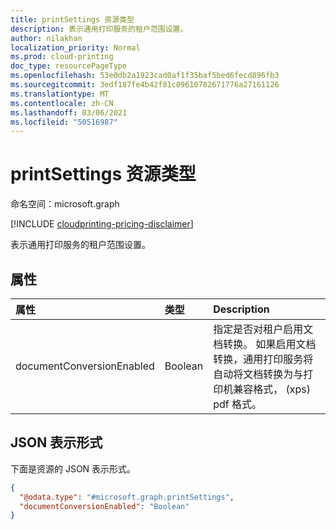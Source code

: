```yaml
---
title: printSettings 资源类型
description: 表示通用打印服务的租户范围设置。
author: nilakhan
localization_priority: Normal
ms.prod: cloud-printing
doc_type: resourcePageType
ms.openlocfilehash: 53e0db2a1923cad0af1f35baf5bed6fecd896fb3
ms.sourcegitcommit: 3edf187fe4b42f81c09610782671776a27161126
ms.translationtype: MT
ms.contentlocale: zh-CN
ms.lasthandoff: 03/06/2021
ms.locfileid: "50516987"
---
```

# <a name="printsettings-resource-type"></a>printSettings 资源类型

命名空间：microsoft.graph

[!INCLUDE [cloudprinting-pricing-disclaimer](../../includes/cloudprinting-pricing-disclaimer.md)]

表示通用打印服务的租户范围设置。

## <a name="properties"></a>属性
|属性|类型|Description|
|:---|:---|:---|
|documentConversionEnabled|Boolean|指定是否对租户启用文档转换。 如果启用文档转换，通用打印服务将自动将文档转换为与打印机兼容格式， (xps) pdf 格式。|

## <a name="json-representation"></a>JSON 表示形式
下面是资源的 JSON 表示形式。
<!-- {
  "blockType": "resource",
  "@odata.type": "microsoft.graph.printSettings"
}
-->
``` json
{
  "@odata.type": "#microsoft.graph.printSettings",
  "documentConversionEnabled": "Boolean"
}
```

